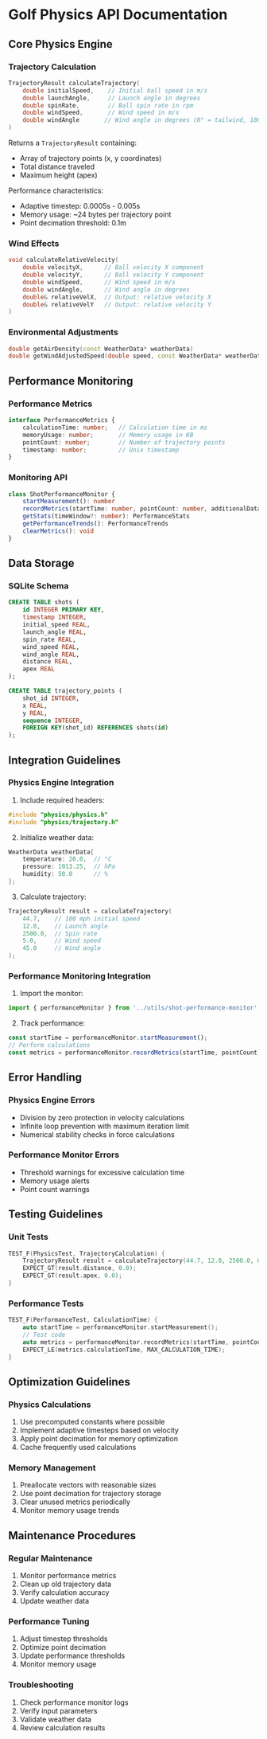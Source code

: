 # Golf Physics API Documentation

## Core Physics Engine

### Trajectory Calculation
```cpp
TrajectoryResult calculateTrajectory(
    double initialSpeed,    // Initial ball speed in m/s
    double launchAngle,     // Launch angle in degrees
    double spinRate,        // Ball spin rate in rpm
    double windSpeed,       // Wind speed in m/s
    double windAngle       // Wind angle in degrees (0° = tailwind, 180° = headwind)
)
```

Returns a `TrajectoryResult` containing:
- Array of trajectory points (x, y coordinates)
- Total distance traveled
- Maximum height (apex)

Performance characteristics:
- Adaptive timestep: 0.0005s - 0.005s
- Memory usage: ~24 bytes per trajectory point
- Point decimation threshold: 0.1m

### Wind Effects
```cpp
void calculateRelativeVelocity(
    double velocityX,      // Ball velocity X component
    double velocityY,      // Ball velocity Y component
    double windSpeed,      // Wind speed in m/s
    double windAngle,      // Wind angle in degrees
    double& relativeVelX,  // Output: relative velocity X
    double& relativeVelY   // Output: relative velocity Y
)
```

### Environmental Adjustments
```cpp
double getAirDensity(const WeatherData* weatherData)
double getWindAdjustedSpeed(double speed, const WeatherData* weatherData)
```

## Performance Monitoring

### Performance Metrics
```typescript
interface PerformanceMetrics {
    calculationTime: number;   // Calculation time in ms
    memoryUsage: number;       // Memory usage in KB
    pointCount: number;        // Number of trajectory points
    timestamp: number;         // Unix timestamp
}
```

### Monitoring API
```typescript
class ShotPerformanceMonitor {
    startMeasurement(): number
    recordMetrics(startTime: number, pointCount: number, additionalData?: object): PerformanceMetrics
    getStats(timeWindow?: number): PerformanceStats
    getPerformanceTrends(): PerformanceTrends
    clearMetrics(): void
}
```

## Data Storage

### SQLite Schema
```sql
CREATE TABLE shots (
    id INTEGER PRIMARY KEY,
    timestamp INTEGER,
    initial_speed REAL,
    launch_angle REAL,
    spin_rate REAL,
    wind_speed REAL,
    wind_angle REAL,
    distance REAL,
    apex REAL
);

CREATE TABLE trajectory_points (
    shot_id INTEGER,
    x REAL,
    y REAL,
    sequence INTEGER,
    FOREIGN KEY(shot_id) REFERENCES shots(id)
);
```

## Integration Guidelines

### Physics Engine Integration
1. Include required headers:
```cpp
#include "physics/physics.h"
#include "physics/trajectory.h"
```

2. Initialize weather data:
```cpp
WeatherData weatherData{
    temperature: 20.0,  // °C
    pressure: 1013.25,  // hPa
    humidity: 50.0      // %
};
```

3. Calculate trajectory:
```cpp
TrajectoryResult result = calculateTrajectory(
    44.7,    // 100 mph initial speed
    12.0,    // Launch angle
    2500.0,  // Spin rate
    5.0,     // Wind speed
    45.0     // Wind angle
);
```

### Performance Monitoring Integration
1. Import the monitor:
```typescript
import { performanceMonitor } from '../utils/shot-performance-monitor';
```

2. Track performance:
```typescript
const startTime = performanceMonitor.startMeasurement();
// Perform calculations
const metrics = performanceMonitor.recordMetrics(startTime, pointCount);
```

## Error Handling

### Physics Engine Errors
- Division by zero protection in velocity calculations
- Infinite loop prevention with maximum iteration limit
- Numerical stability checks in force calculations

### Performance Monitor Errors
- Threshold warnings for excessive calculation time
- Memory usage alerts
- Point count warnings

## Testing Guidelines

### Unit Tests
```cpp
TEST_F(PhysicsTest, TrajectoryCalculation) {
    TrajectoryResult result = calculateTrajectory(44.7, 12.0, 2500.0, 0.0, 0.0);
    EXPECT_GT(result.distance, 0.0);
    EXPECT_GT(result.apex, 0.0);
}
```

### Performance Tests
```cpp
TEST_F(PerformanceTest, CalculationTime) {
    auto startTime = performanceMonitor.startMeasurement();
    // Test code
    auto metrics = performanceMonitor.recordMetrics(startTime, pointCount);
    EXPECT_LE(metrics.calculationTime, MAX_CALCULATION_TIME);
}
```

## Optimization Guidelines

### Physics Calculations
1. Use precomputed constants where possible
2. Implement adaptive timesteps based on velocity
3. Apply point decimation for memory optimization
4. Cache frequently used calculations

### Memory Management
1. Preallocate vectors with reasonable sizes
2. Use point decimation for trajectory storage
3. Clear unused metrics periodically
4. Monitor memory usage trends

## Maintenance Procedures

### Regular Maintenance
1. Monitor performance metrics
2. Clean up old trajectory data
3. Verify calculation accuracy
4. Update weather data

### Performance Tuning
1. Adjust timestep thresholds
2. Optimize point decimation
3. Update performance thresholds
4. Monitor memory usage

### Troubleshooting
1. Check performance monitor logs
2. Verify input parameters
3. Validate weather data
4. Review calculation results
